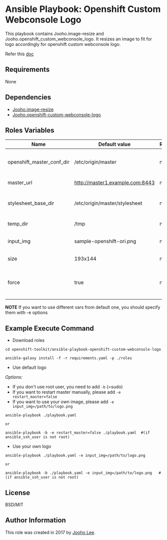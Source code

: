 Ansible Playbook: Openshift Custom Webconsole Logo
=========

This playbook contains Jooho.image-resize and Jooho.openshift_custom_webconsole_logo.
It resizes an image to fit for logo accordingly for openshift custom webconsole logo. 

Refer this [doc](https://goo.gl/2L45bJ)

Requirements
------------
None

Dependencies
------------

- [Jooho.image-resize](https://galaxy.ansible.com/Jooho/image-resize)
- [Jooho.openshift-custom-webconsole-logo](https://galaxy.ansible.com/Jooho/openshift-custom-webconsole-logo)

Roles Variables
--------------

| Name                      | Default value                         |        Requird       | Description                                                                 |
|---------------------------|---------------------------------------|----------------------|-----------------------------------------------------------------------------|
| openshift_master_conf_dir | /etc/origin/master                    |         no           | Where openshift configuation dir is                                         |
| master_url                | http://master1.example.com:8443       |         no           | API Server URL                                                              |
| stylesheet_base_dir       | /etc/origin/master/stylesheet         |         no           | Where new login html page will locate                                       |
| temp_dir                  | /tmp                                  |         no           | Temp directory                                                              |
| input_img                 | sample-openshift-ori.png              |         no           | Original Image InputPath                                                    |
| size                      | 193x144                               |         no           | Resized Image Size                                                          |
| force                     | true                                  |         no           | If true, it overwrite exist resized image/css                               |

**NOTE**
If you want to use different vars from default one, you should specify them with -e options


Example Execute Command
-----------------------
- Download roles 
~~~
cd openshift-toolkit/ansible-playbook-openshift-custom-webconsole-logo

ansible-galaxy install -f -r requirements.yaml -p ./roles
~~~

- Use default logo

*Options:*
  - If you don't use root user, you need to add `-b` (=sudo)
  - If you want to restart master manually, please add `-e restart_master=false`
  - If you want to use your own image, please add `-e input_img=/path/to/logo.png`

~~~
ansible-playbook ./playbook.yaml 

or 

ansible-playbook -b -e restart_master=false ./playbook.yaml  #(if ansible_ssh_user is not root)
~~~

- Use your own logo
~~~
ansible-playbook ./playbook.yaml -e input_img=/path/to/logo.png

or 

ansible-playbook -b ./playbook.yaml -e input_img=/path/to/logo.png   #(if ansible_ssh_user is not root)
~~~


License
-------

BSD/MIT

Author Information
------------------

This role was created in 2017 by [Jooho Lee](http://github.com/jooho).


